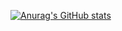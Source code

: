 [![Anurag's GitHub stats](https://github-readme-stats.vercel.app/api?username=LukePasax&theme=vision-friendly-dark&show_icons=true)](https://github.com/LukePasax)
